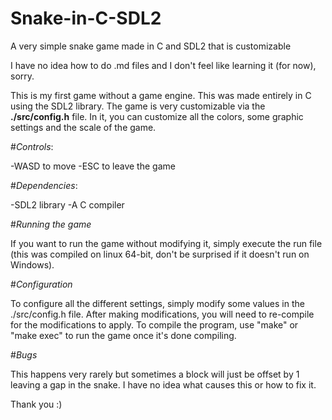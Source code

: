 # Snake-in-C-SDL2
A very simple snake game made in C and SDL2 that is customizable

I have no idea how to do .md files and I don't feel like learning it (for now), sorry.

This is my first game without a game engine. This was made entirely in C using the SDL2 library.
The game is very customizable via the **./src/config.h** file. In it, you can customize all the colors, some graphic settings and the scale of the game.

#*Controls*:

  -WASD to move
  -ESC to leave the game

#*Dependencies*:

  -SDL2 library
  -A C compiler

#*Running the game*

If you want to run the game without modifying it, simply execute the run file (this was compiled on linux 64-bit, don't be surprised if it doesn't run on Windows).

#*Configuration*

To configure all the different settings, simply modify some values in the ./src/config.h file.
After making modifications, you will need to re-compile for the modifications to apply. To compile the program, use "make" or "make exec" to run the game once it's done compiling.

#*Bugs*

This happens very rarely but sometimes a block will just be offset by 1 leaving a gap in the snake. I have no idea what causes this or how to fix it.

Thank you :)

